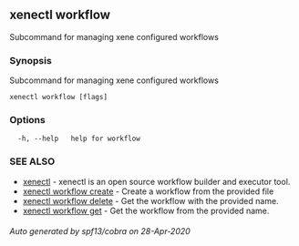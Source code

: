 ## xenectl workflow

Subcommand for managing xene configured workflows

### Synopsis

Subcommand for managing xene configured workflows

```
xenectl workflow [flags]
```

### Options

```
  -h, --help   help for workflow
```

### SEE ALSO

* [xenectl](xenectl.md)	 - xenectl is an open source workflow builder and executor tool.
* [xenectl workflow create](xenectl_workflow_create.md)	 - Create a workflow from the provided file
* [xenectl workflow delete](xenectl_workflow_delete.md)	 - Get the workflow with the provided name.
* [xenectl workflow get](xenectl_workflow_get.md)	 - Get the workflow from the provided name.

###### Auto generated by spf13/cobra on 28-Apr-2020
